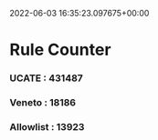 2022-06-03 16:35:23.097675+00:00
# Rule Counter 
 ### UCATE : 431487

 ### Veneto : 18186

 ### Allowlist : 13923
